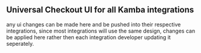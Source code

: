## Universal Checkout UI for all Kamba integrations
any ui changes can be made here and be pushed into their respective integrations, since most integrations will use the same design, changes can be applied here rather then each integration developer updating it seperately.

